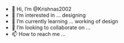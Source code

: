 - 👋 Hi, I’m @Krishnas2002
- 👀 I’m interested in ... designing 
- 🌱 I’m currently learning ... working of design 
- 💞️ I’m looking to collaborate on ...
- 📫 How to reach me ...

<!---
Krishnas2002/Krishnas2002 is a ✨ special ✨ repository because its `README.md` (this file) appears on your GitHub profile.
You can click the Preview link to take a look at your changes.
--->
